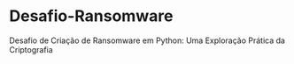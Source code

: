 # Desafio-Ransomware
Desafio de Criação de Ransomware em Python: Uma Exploração Prática da Criptografia
